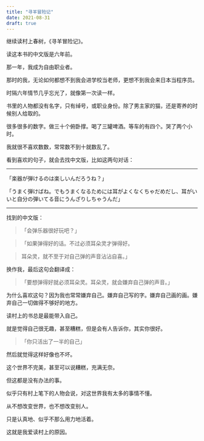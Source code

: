 ```yaml
---
title: "寻羊冒险记"
date: 2021-08-31
draft: true
---
```

继续读村上春树，《寻羊冒险记》。

读这本书的中文版是六年前。

那一年，我成为自由职业者。

那时的我，无论如何都想不到我会进学校当老师，更想不到我会来日本当程序员。

时隔六年情节几乎忘光了，就像第一次读一样。

书里的人物都没有名字，只有绰号，或职业身份。除了男主家的猫，还是寄养的时候别人给取的。

很多很多的数字。做三十个俯卧撑。喝了三罐啤酒。等车的有四个。哭了两个小时。

我就很不喜欢数数，常常数不到十就数乱了。

看到喜欢的句子，就会去找中文版，比如这两句对话：

---
「楽器が弾けるのは楽しいんだろうね？」

「うまく弾けばね。でもうまくなるためには耳がよくなくちゃだめだし、耳がいいと自分の弾いてる音にうんざりしちゃうんだ」

---

找到的中文版：
> 「会弹乐器很好玩吧？」

> 「如果弹得好的话。不过必须耳朵灵才弹得好。

> 耳朵灵，就不至于对自己弹的声音沾沾自喜。」

换作我，最后这句会翻译成：

> 「要想弹得好就必须耳朵灵。耳朵灵，就会嫌弃自己弹的声音。」

为什么喜欢这句？因为我也常常嫌弃自己。嫌弃自己写的字。嫌弃自己画的画。嫌弃自己一切做得不够好的地方。

读村上的书总是最能带入自己。

就是觉得自己很无趣，甚至糟糕，但是会有人告诉你，其实你很好。

> 「你只活出了一半的自己」

然后就觉得这样好像也不坏。

这个世界不完美，甚至可以说糟糕，充满无奈。

但这都是没有办法的事。

似乎只有村上笔下的人物会说，对这世界我有太多的事情不懂。

从不想改变世界，也不想改变别人。

只是认真地、似乎不那么用力地活着。

这就是我爱读村上的原因。